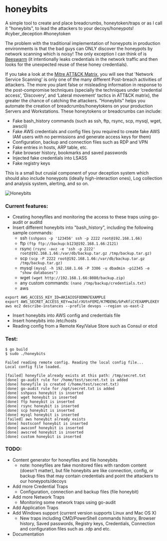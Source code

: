 # honeybits
A simple tool to create and place breadcrumbs, honeytoken/traps or as I call it "honeybits", to lead the attackers to your decoys/honeypots! #cyber_deception #honeytoken

The problem with the traditional implementation of honeypots in production environments is that the bad guys can ONLY discover the honeypots by network scanning which is noisy! The only exception I can think of is [Beeswarm](https://github.com/honeynet/beeswarm) (it intentionally leaks credentials in the network traffic and then looks for the unexpected reuse of these honey credentials).

If you take a look at the [Mitre ATT&CK Matrix](https://attack.mitre.org/wiki/Main_Page), you will see that 'Network Service Scanning' is only one of the many different Post-breach activities of attackers. The more you plant false or misleading information in response to the post-compromise techniques (specially the techniques under ‘credential access’, ‘Discovery’, and ‘Lateral movement’ tactics in ATT&CK matrix), the greater the chance of catching the attackers. "Honeybits" helps you automate the creation of breadcrumbs/honeytokens on your production Servers and Workstations. These honeytokens or breadcrumbs can include:
* Fake bash_history commands (such as ssh, ftp, rsync, scp, mysql, wget, awscli)
* Fake AWS credentials and config files (you required to create fake AWS IAM users with no permissions and generate access keys for them)
* Configuration, backup and connection files such as RDP and VPN
* Fake entries in hosts, ARP table, etc.
* Fake browser history, bookmarks and saved passwords
* Injected fake credentials into LSASS
* Fake registry keys

This is a small but crusial component of your deception system which should also include honeypots (ideally high-interaction ones), Log collection and analysis system, alerting, and so on. 

![Honeybits](https://github.com/0x4D31/honeybits/blob/master/docs/honeybits.png)

### Current features:
* Creating honeyfiles and monitoring the access to these traps using go-audit or auditd 
* Insert different honeybits into "bash_history", including the following sample commands:
  + ssh
```(sshpass -p '123456' ssh -p 2222 root@192.168.1.66)```
  + ftp
```(ftp ftp://backup:b123@192.168.1.66:2121)```
  + rsync
```(rsync -avz -e 'ssh -p 2222' root@192.168.1.66:/var/db/backup.tar.gz /tmp/backup.tar.gz)```
  + scp
```(scp -P 2222 root@192.168.1.66:/var/db/backup.tar.gz /tmp/backup.tar.gz)```
  + mysql
```(mysql -h 192.168.1.66 -P 3306 -u dbadmin -p12345 -e "show databases")```
  + wget
```(wget http://192.168.1.66:8080/backup.zip)```
  + any custom commands:
```(nano /tmp/backup/credentials.txt)```
  + aws
```
export AWS_ACCESS_KEY_ID=AKIAIOSFODNN7EXAMPLE
export AWS_SECRET_ACCESS_KEY=wJalrXUtnFEMI/K7MDENG/bPxRfiCYEXAMPLEKEY
aws ec2 describe-instances --profile devops --region us-east-2
```
* Insert honeybits into AWS config and credentials file
* Insert honeybits into /etc/hosts
* Reading config from a Remote Key/Value Store such as Consul or etcd

### Test:
```
$ go build
$ sudo ./honeybits 

Failed reading remote config. Reading the local config file...
Local config file loaded.

[failed] honeyfile already exists at this path: /tmp/secret.txt
[done] go-audit rule for /home/test/secret.txt is added
[done] honeyfile is created (/home/test/secret.txt)
[done] go-audit rule for /opt/secret.txt is added
[done] sshpass honeybit is inserted
[done] wget honeybit is inserted
[done] ftp honeybit is inserted
[done] rsync honeybit is inserted
[done] scp honeybit is inserted
[done] mysql honeybit is inserted
[failed] aws honeybit already exists
[done] hostsconf honeybit is inserted
[done] awsconf honeybit is inserted
[done] awscred honeybit is inserted
[done] custom honeybit is inserted
```

### TODO:
* Content generator for honeyfiles and file honeybits
  + note: honeyfiles are fake monitored files with random content (doesn't matter), but file honeybits are like connection, config, or backup files that may contain credentials and point the attackers to our honeypots/decoys
* Add more Credential Traps
  + Configuration, connection and backup files (file honeybit)
* Add more Network Traps
  + Monitoring some network traps using go-audit
* Add Application Traps
* Add Windows support (current version supports Linux and Mac OS X)
  + New traps including CMD/PowerShell commands history, Browser history, Saved passwords, Registry keys, Credentials, Connection and configuration files such as .rdp and etc.
* Documentation

